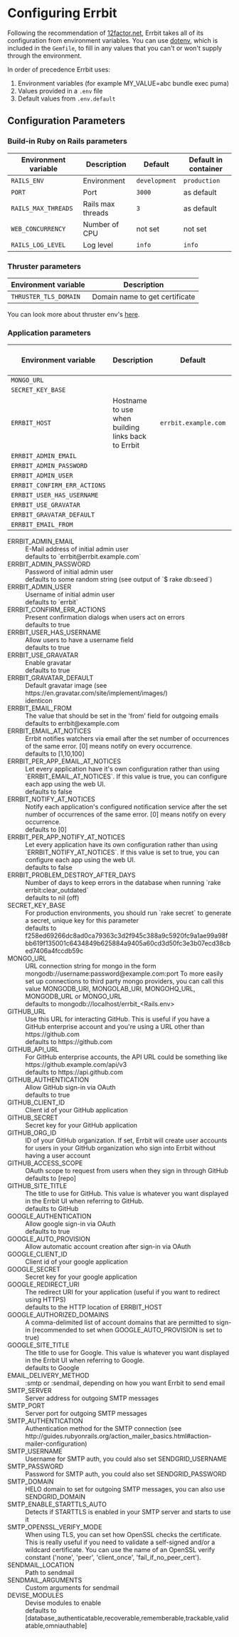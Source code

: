 # Configuring Errbit

Following the recommendation of [12factor.net](https://12factor.net/config),
Errbit takes all of its configuration from environment variables. You can use
[dotenv](https://github.com/bkeepers/dotenv), which is included in the
`Gemfile`, to fill in any values that you can't or won't supply through the
environment.

In order of precedence Errbit uses:

1. Environment variables (for example MY_VALUE=abc bundle exec puma)
2. Values provided in a `.env` file
3. Default values from `.env.default`

## Configuration Parameters

### Build-in Ruby on Rails parameters

| Environment variable       | Description       | Default       | Default in container |
|----------------------------|-------------------|---------------|----------------------|
| `RAILS_ENV`                | Environment       | `development` | `production`         |
| `PORT`                     | Port              | `3000`        | as default           |
| `RAILS_MAX_THREADS`        | Rails max threads | `3`           | as default           |
| `WEB_CONCURRENCY`          | Number of CPU     | not set       | not set              |
| `RAILS_LOG_LEVEL`          | Log level         | `info`        | `info`               |

### Thruster parameters

| Environment variable  | Description                    |
|-----------------------|--------------------------------|
| `THRUSTER_TLS_DOMAIN` | Domain name to get certificate |

You can look more about thruster env's [here](https://github.com/basecamp/thruster).

### Application parameters

| Environment variable         | Description                                        | Default              | Default in container |
|------------------------------|----------------------------------------------------|----------------------|----------------------|
| `MONGO_URL`                  |                                                    |                      |                      |
| `SECRET_KEY_BASE`            |                                                    |                      |                      |
| `ERRBIT_HOST`                | Hostname to use when building links back to Errbit | `errbit.example.com` | as default           |
| `ERRBIT_ADMIN_EMAIL`         |                                                    |                      |                      |
| `ERRBIT_ADMIN_PASSWORD`      |                                                    |                      |                      |
| `ERRBIT_ADMIN_USER`          |                                                    |                      |                      |
| `ERRBIT_CONFIRM_ERR_ACTIONS` |                                                    |                      |                      |
| `ERRBIT_USER_HAS_USERNAME`   |                                                    |                      |                      |
| `ERRBIT_USE_GRAVATAR`        |                                                    |                      |                      |
| `ERRBIT_GRAVATAR_DEFAULT`    |                                                    |                      |                      |
| `ERRBIT_EMAIL_FROM`          |                                                    |                      |                      |


<dl>
<dt>ERRBIT_ADMIN_EMAIL
<dd>E-Mail address of initial admin user
<dd>defaults to `errbit@errbit.example.com`
<dt>ERRBIT_ADMIN_PASSWORD
<dd>Password of initial admin user
<dd>defaults to some random string (see output of `$ rake db:seed`)
<dt>ERRBIT_ADMIN_USER
<dd>Username of initial admin user
<dd>defaults to `errbit`
<dt>ERRBIT_CONFIRM_ERR_ACTIONS
<dd>Present confirmation dialogs when users act on errors
<dd>defaults to true
<dt>ERRBIT_USER_HAS_USERNAME
<dd>Allow users to have a username field
<dd>defaults to true
<dt>ERRBIT_USE_GRAVATAR
<dd>Enable gravatar
<dd>defaults to true
<dt>ERRBIT_GRAVATAR_DEFAULT
<dd>Default gravatar image (see https://en.gravatar.com/site/implement/images/)
<dd>identicon
<dt>ERRBIT_EMAIL_FROM
<dd>The value that should be set in the 'from' field for outgoing emails
<dd>defaults to errbit@example.com
<dt>ERRBIT_EMAIL_AT_NOTICES
<dd>Errbit notifies watchers via email after the set number of occurrences of the same error. [0] means notify on every occurrence.
<dd>defaults to [1,10,100]
<dt>ERRBIT_PER_APP_EMAIL_AT_NOTICES
<dd>Let every application have it's own configuration rather than using `ERRBIT_EMAIL_AT_NOTICES`. If this value is true, you can configure each app using the web UI.
<dd>defaults to false
<dt>ERRBIT_NOTIFY_AT_NOTICES
<dd>Notify each application's configured notification service after the set number of occurrences of the same error. [0] means notify on every occurrence.
<dd>defaults to [0]
<dt>ERRBIT_PER_APP_NOTIFY_AT_NOTICES
<dd>Let every application have its own configuration rather than using `ERRBIT_NOTIFY_AT_NOTICES`. If this value is set to true, you can configure each app using the web UI.
<dd>defaults to false
<dt>ERRBIT_PROBLEM_DESTROY_AFTER_DAYS
<dd>Number of days to keep errors in the database when running `rake errbit:clear_outdated`
<dd>defaults to nil (off)
<dt>SECRET_KEY_BASE
<dd>For production environments, you should run `rake secret` to generate a secret, unique key for this parameter
<dd>defaults to f258ed69266dc8ad0ca79363c3d2f945c388a9c5920fc9a1ae99a98fbb619f135001c6434849b625884a9405a60cd3d50fc3e3b07ecd38cbed7406a4fccdb59c
<dt>MONGO_URL
<dd>URL connection string for mongo in the form mongodb://username:password@example.com:port To more easily set up connections to third party mongo providers, you can call this value MONGODB_URI, MONGOLAB_URI, MONGOHQ_URL, MONGODB_URL or MONGO_URL
<dd>defaults to mongodb://localhost/errbit_&lt;Rails.env&gt;
<dt>GITHUB_URL
<dd>Use this URL for interacting GitHub. This is useful if you have a GitHub enterprise account and you're using a URL other than https://github.com
<dd>defaults to https://github.com
<dt>GITHUB_API_URL</dt>
<dd>For GitHub enterprise accounts, the API URL could be something like https://github.example.com/api/v3</dd>
<dd>defaults to https://api.github.com</dd>
<dt>GITHUB_AUTHENTICATION
<dd>Allow GitHub sign-in via OAuth
<dd>defaults to true
<dt>GITHUB_CLIENT_ID
<dd>Client id of your GitHub application
<dt>GITHUB_SECRET
<dd>Secret key for your GitHub application
<dt>GITHUB_ORG_ID
<dd>ID of your GitHub organization. If set, Errbit will create user accounts for users in your GitHub organization who sign into Errbit without having a user account
<dt>GITHUB_ACCESS_SCOPE
<dd>OAuth scope to request from users when they sign in through GitHub
<dd>defaults to [repo]
<dt>GITHUB_SITE_TITLE</dt>
<dd>The title to use for GitHub. This value is whatever you want displayed in the Errbit UI when referring to GitHub.</dd>
<dd>defaults to GitHub</dd>
<dt>GOOGLE_AUTHENTICATION
<dd>Allow google sign-in via OAuth
<dd>defaults to true
<dt>GOOGLE_AUTO_PROVISION
<dd>Allow automatic account creation after sign-in via OAuth
<dt>GOOGLE_CLIENT_ID
<dd>Client id of your google application
<dt>GOOGLE_SECRET
<dd>Secret key for your google application
<dt>GOOGLE_REDIRECT_URI
<dd>The redirect URI for your application (useful if you want to redirect using HTTPS)
<dd>defaults to the HTTP location of ERRBIT_HOST
<dt>GOOGLE_AUTHORIZED_DOMAINS
<dd>A comma-delimited list of account domains that are permitted to sign-in (recommended to set when GOOGLE_AUTO_PROVISION is set to true)
<dt>GOOGLE_SITE_TITLE</dt>
<dd>The title to use for Google. This value is whatever you want displayed in the Errbit UI when referring to Google.</dd>
<dd>defaults to Google</dd>
<dt>EMAIL_DELIVERY_METHOD
<dd>:smtp or :sendmail, depending on how you want Errbit to send email
<dt>SMTP_SERVER
<dd>Server address for outgoing SMTP messages
<dt>SMTP_PORT
<dd>Server port for outgoing SMTP messages
<dt>SMTP_AUTHENTICATION
<dd>Authentication method for the SMTP connection (see http://guides.rubyonrails.org/action_mailer_basics.html#action-mailer-configuration)
<dt>SMTP_USERNAME
<dd>Username for SMTP auth, you could also set SENDGRID_USERNAME
<dt>SMTP_PASSWORD
<dd>Password for SMTP auth, you could also set SENDGRID_PASSWORD
<dt>SMTP_DOMAIN
<dd>HELO domain to set for outgoing SMTP messages, you can also use SENDGRID_DOMAIN
<dt>SMTP_ENABLE_STARTTLS_AUTO
<dd>Detects if STARTTLS is enabled in your SMTP server and starts to use it
<dt>SMTP_OPENSSL_VERIFY_MODE
<dd>When using TLS, you can set how OpenSSL checks the certificate. This is really useful if you need to validate a self-signed and/or a wildcard certificate. You can use the name of an OpenSSL verify constant ('none', 'peer', 'client_once', 'fail_if_no_peer_cert').
<dt>SENDMAIL_LOCATION
<dd>Path to sendmail
<dt>SENDMAIL_ARGUMENTS
<dd>Custom arguments for sendmail
<dt>DEVISE_MODULES
<dd>Devise modules to enable
<dd>defaults to [database_authenticatable,recoverable,rememberable,trackable,validatable,omniauthable]
</dl>
